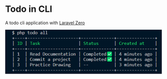 # Todo in CLI 
A todo cli application with [Laravel Zero](https://laravel-zero.com/)

![screenshot](/screenshot.png)
